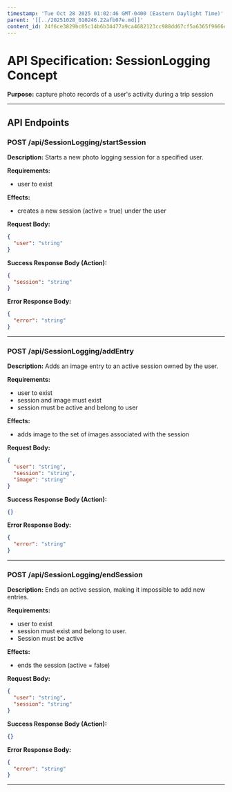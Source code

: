 ```yaml
---
timestamp: 'Tue Oct 28 2025 01:02:46 GMT-0400 (Eastern Daylight Time)'
parent: '[[../20251028_010246.22afb07e.md]]'
content_id: 24f6ce3829bc05c14b6b34477a9ca4682123cc988dd67cf5a6365f9666e0e308
---
```


# API Specification: SessionLogging Concept

**Purpose:** capture photo records of a user's activity during a trip session

***

## API Endpoints

### POST /api/SessionLogging/startSession

**Description:** Starts a new photo logging session for a specified user.

**Requirements:**

* user to exist

**Effects:**

* creates a new session (active = true) under the user

**Request Body:**

```json
{
  "user": "string"
}
```

**Success Response Body (Action):**

```json
{
  "session": "string"
}
```

**Error Response Body:**

```json
{
  "error": "string"
}
```

***

### POST /api/SessionLogging/addEntry

**Description:** Adds an image entry to an active session owned by the user.

**Requirements:**

* user to exist
* session and image must exist
* session must be active and belong to user

**Effects:**

* adds image to the set of images associated with the session

**Request Body:**

```json
{
  "user": "string",
  "session": "string",
  "image": "string"
}
```

**Success Response Body (Action):**

```json
{}
```

**Error Response Body:**

```json
{
  "error": "string"
}
```

***

### POST /api/SessionLogging/endSession

**Description:** Ends an active session, making it impossible to add new entries.

**Requirements:**

* user to exist
* session must exist and belong to user.
* Session must be active

**Effects:**

* ends the session (active = false)

**Request Body:**

```json
{
  "user": "string",
  "session": "string"
}
```

**Success Response Body (Action):**

```json
{}
```

**Error Response Body:**

```json
{
  "error": "string"
}
```

***
